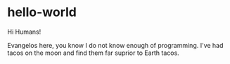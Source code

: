 # hello-world

Hi Humans!

Evangelos here, you know I do not know enough of programming.
I've had tacos on the moon and find them far suprior to Earth tacos.
